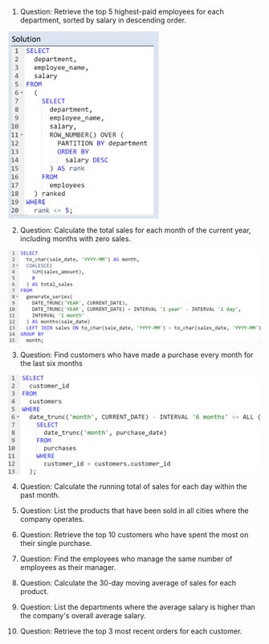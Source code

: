 1. Question: Retrieve the top 5 highest-paid employees for each department, sorted by salary in descending order.
<img src="https://github.com/phuongpham011195/10_advanced_SQL_queries/blob/main/image/1.png" width="300" length="150" align="center"/>

2. Question: Calculate the total sales for each month of the current year, including months with zero sales.
<img src="https://github.com/phuongpham011195/10_advanced_SQL_queries/blob/main/image/2.png" width="600" length="300" align="center"/>

3. Question: Find customers who have made a purchase every month for the last six months
<img src="https://github.com/phuongpham011195/10_advanced_SQL_queries/blob/main/image/3.png" width="600" length="300" align="center"/>

4. Question: Calculate the running total of sales for each day within the past month.

5. Question: List the products that have been sold in all cities where the company operates.

6. Question: Retrieve the top 10 customers who have spent the most on their single purchase.

7. Question: Find the employees who manage the same number of employees as their manager.

8. Question: Calculate the 30-day moving average of sales for each product.

9. Question: List the departments where the average salary is higher than the company's overall average salary.

10. Question: Retrieve the top 3 most recent orders for each customer.
